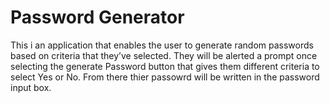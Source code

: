 # Password Generator
This i an application that enables the user to generate random passwords based on criteria that they’ve selected. They will be alerted a prompt once selecting the generate Password button that gives them different criteria to select Yes or No. From there thier passowrd will be written in the password input box.
